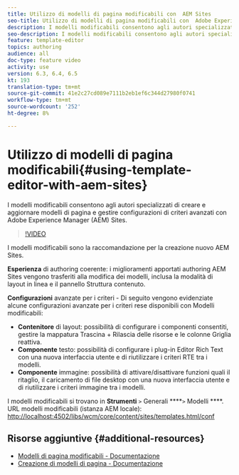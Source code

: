 ```yaml
---
title: Utilizzo di modelli di pagina modificabili con  AEM Sites
seo-title: Utilizzo di modelli di pagina modificabili con  Adobe Experience Manager Sites
description: I modelli modificabili consentono agli autori specializzati di creare e aggiornare modelli di pagina e gestire configurazioni di criteri avanzati con  AEM Sites.
seo-description: I modelli modificabili consentono agli autori specializzati di creare e aggiornare modelli di pagina e gestire configurazioni di criteri avanzati con  Adobe Experience Manager Sites.
feature: template-editor
topics: authoring
audience: all
doc-type: feature video
activity: use
version: 6.3, 6.4, 6.5
kt: 193
translation-type: tm+mt
source-git-commit: 41e2c27cd089e7111b2eb1ef6c344d27980f0741
workflow-type: tm+mt
source-wordcount: '252'
ht-degree: 8%

---
```



# Utilizzo di modelli di pagina modificabili{#using-template-editor-with-aem-sites}

I modelli modificabili consentono agli autori specializzati di creare e aggiornare modelli di pagina e gestire configurazioni di criteri avanzati con Adobe Experience Manager (AEM) Sites.

>[!VIDEO](https://video.tv.adobe.com/v/326784/?quality=12&learn=on)

I modelli modificabili sono la raccomandazione per la creazione  nuovo AEM Sites.

**Esperienza** di authoring coerente: i miglioramenti apportati  authoring AEM Sites vengono trasferiti alla modifica dei modelli, inclusa la modalità di layout in linea e il pannello Struttura contenuto.

**Configurazioni** avanzate per i criteri - Di seguito vengono evidenziate alcune configurazioni avanzate per i criteri rese disponibili con Modelli modificabili:

* **Contenitore** di layout: possibilità di configurare i componenti consentiti, gestire la mappatura Trascina + Rilascia delle risorse e le colonne Griglia reattiva.
* **Componente** testo: possibilità di configurare i plug-in Editor Rich Text con una nuova interfaccia utente e di riutilizzare i criteri RTE tra i modelli.
* **Componente** immagine: possibilità di attivare/disattivare funzioni quali il ritaglio, il caricamento di file desktop con una nuova interfaccia utente e di riutilizzare i criteri immagine tra i modelli.

I modelli modificabili si trovano in **Strumenti** `>` Generali ****`>` Modelli ****.\
URL modelli modificabili (istanza AEM locale): [http://localhost:4502/libs/wcm/core/content/sites/templates.html/conf](http://localhost:4502/libs/wcm/core/content/sites/templates.html/conf)

## Risorse aggiuntive {#additional-resources}

* [Modelli di pagina modificabili - Documentazione](https://docs.adobe.com/content/help/it-IT/experience-manager-65/developing/platform/templates/page-templates-editable.html)
* [Creazione di modelli di pagina - Documentazione](https://docs.adobe.com/content/help/en/experience-manager-65/authoring/siteandpage/templates.html)
